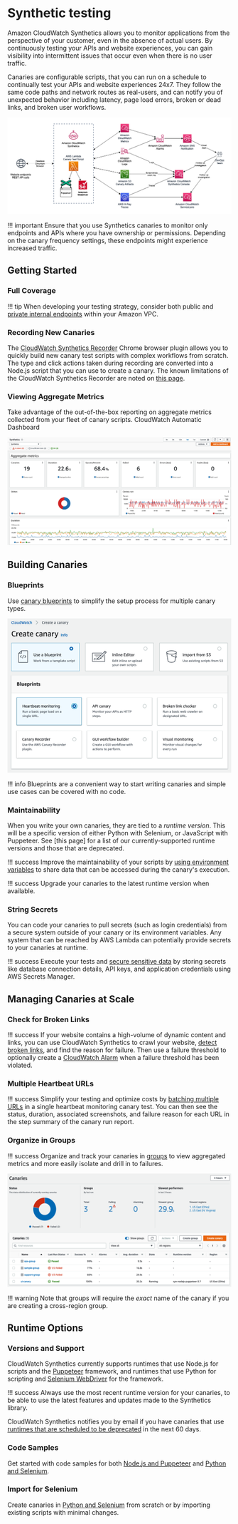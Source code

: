 # Synthetic testing

Amazon CloudWatch Synthetics allows you to monitor applications from the perspective of your customer, even in the absence of actual users. By continuously testing your APIs and website experiences, you can gain visibility into intermittent issues that occur even when there is no user traffic.

Canaries are configurable scripts, that you can run on a schedule to continually test your APIs and website experiences 24x7. They follow the same code paths and network routes as real-users, and can notify you of unexpected behavior including latency, page load errors, broken or dead links, and broken user workflows.

![CloudWatch Synthetics architecture](../images/synthetics0.png)

!!! important
    Ensure that you use Synthetics canaries to monitor only endpoints and APIs where you have ownership or permissions. Depending on the canary frequency settings, these endpoints might experience increased traffic.

## Getting Started

### Full Coverage

!!! tip
    When developing your testing strategy, consider both public and [private internal endpoints](https://aws.amazon.com/blogs/mt/monitor-your-private-endpoints-using-cloudwatch-synthetics/) within your Amazon VPC.

### Recording New Canaries

The [CloudWatch Synthetics Recorder](https://chromewebstore.google.com/detail/cloudwatch-synthetics-rec/bhdnlmmgiplmbcdmkkdfplenecpegfno) Chrome browser plugin allows you to quickly build new canary test scripts with complex workflows from scratch. The type and click actions taken during recording are converted into a Node.js script that you can use to create a canary. The known limitations of the CloudWatch Synthetics Recorder are noted on [this page](https://docs.aws.amazon.com/AmazonCloudWatch/latest/monitoring/CloudWatch_Synthetics_Canaries_Recorder.html#CloudWatch_Synthetics_Canaries_Recorder-limitations).

### Viewing Aggregate Metrics

Take advantage of the out-of-the-box reporting on aggregate metrics collected from your fleet of canary scripts. CloudWatch Automatic Dashboard

![The CloudWatch Dashboard for Synthetics](../images/synthetics1.png)

## Building Canaries

### Blueprints

Use [canary blueprints](https://docs.aws.amazon.com/AmazonCloudWatch/latest/monitoring/CloudWatch_Synthetics_Canaries_Blueprints.html) to simplify the setup process for multiple canary types.

![Multiple ways to create a synthetics canary](../images/synthetics2.png)

!!! info
    Blueprints are a convenient way to start writing canaries and simple use cases can be covered with no code.

### Maintainability

When you write your own canaries, they are tied to a *runtime version*. This will be a specific version of either Python with Selenium, or JavaScript with Puppeteer. See [this page] for a list of our currently-supported runtime versions and those that are deprecated. 

!!! success
    Improve the maintainability of your scripts by [using environment variables](https://aws.amazon.com/blogs/mt/using-environment-variables-with-amazon-cloudwatch-synthetics/) to share data that can be accessed during the canary's execution.

!!! success
    Upgrade your canaries to the latest runtime version when available. 

### String Secrets

You can code your canaries to pull secrets (such as login credentials) from a secure system outside of your canary or its environment variables. Any system that can be reached by AWS Lambda can potentially provide secrets to your canaries at runtime.

!!! success
    Execute your tests and [secure sensitive data](https://aws.amazon.com/blogs/mt/secure-monitoring-of-user-workflow-experience-using-amazon-cloudwatch-synthetics-and-aws-secrets-manager/) by storing secrets like database connection details, API keys, and application credentials using AWS Secrets Manager.

## Managing Canaries at Scale

### Check for Broken Links

!!! success
    If your website contains a high-volume of dynamic content and links, you can use CloudWatch Synthetics to crawl your website, [detect broken links](https://aws.amazon.com/blogs/mt/cloudwatch-synthetics-to-find-broken-links-on-your-website/), and find the reason for failure. Then use a failure threshold to optionally create a [CloudWatch Alarm](../../toosl/alarms/) when a failure threshold has been violated.

### Multiple Heartbeat URLs

!!! success
    Simplify your testing and optimize costs by [batching multiple URLs](https://aws.amazon.com/blogs/mt/simplify-your-canary-by-batching-multiple-urls-in-amazon-cloudwatch-synthetics/) in a single heartbeat monitoring canary test. You can then see the status, duration, associated screenshots, and failure reason for each URL in the step summary of the canary run report.

### Organize in Groups

!!! success
    Organize and track your canaries in [groups](https://docs.aws.amazon.com/AmazonCloudWatch/latest/monitoring/CloudWatch_Synthetics_Groups.html) to view aggregated metrics and more easily isolate and drill in to failures.

![Organize and track canaries in groups](../images/synthetics3.png)

!!! warning
    Note that groups will require the *exact* name of the canary if you are creating a cross-region group.

## Runtime Options

### Versions and Support

CloudWatch Synthetics currently supports runtimes that use Node.js for scripts and the [Puppeteer](https://github.com/puppeteer/puppeteer) framework, and runtimes that use Python for scripting and [Selenium WebDriver](https://www.selenium.dev/documentation/webdriver/) for the framework.

!!! success
    Always use the most recent runtime version for your canaries, to be able to use the latest features and updates made to the Synthetics library.

CloudWatch Synthetics notifies you by email if you have canaries that use [runtimes that are scheduled to be deprecated](https://docs.aws.amazon.com/AmazonCloudWatch/latest/monitoring/CloudWatch_Synthetics_Canaries_Library.html#CloudWatch_Synthetics_Canaries_runtime_support) in the next 60 days.

### Code Samples

Get started with code samples for both [Node.js and Puppeteer](https://docs.aws.amazon.com/AmazonCloudWatch/latest/monitoring/CloudWatch_Synthetics_Canaries_Samples.html#CloudWatch_Synthetics_Canaries_Samples_nodejspup) and [Python and Selenium](https://docs.aws.amazon.com/AmazonCloudWatch/latest/monitoring/CloudWatch_Synthetics_Canaries_Samples.html#CloudWatch_Synthetics_Canaries_Samples_pythonsel).

### Import for Selenium

Create canaries in [Python and Selenium](https://aws.amazon.com/blogs/mt/create-canaries-in-python-and-selenium-using-amazon-cloudwatch-synthetics/) from scratch or by importing existing scripts with minimal changes.
